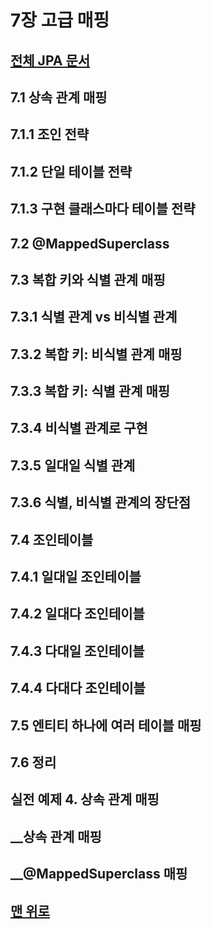 # 7장 고급 매핑 
## [전체 JPA 문서](index.md)

## 7.1 상속 관계 매핑 
## 7.1.1 조인 전략 
## 7.1.2 단일 테이블 전략 
## 7.1.3 구현 클래스마다 테이블 전략 
## 7.2 @MappedSuperclass 
## 7.3 복합 키와 식별 관계 매핑 
## 7.3.1 식별 관계 vs 비식별 관계 
## 7.3.2 복합 키: 비식별 관계 매핑 
## 7.3.3 복합 키: 식별 관계 매핑 
## 7.3.4 비식별 관계로 구현 
## 7.3.5 일대일 식별 관계 
## 7.3.6 식별, 비식별 관계의 장단점 
## 7.4 조인테이블 
## 7.4.1 일대일 조인테이블 
## 7.4.2 일대다 조인테이블 
## 7.4.3 다대일 조인테이블 
## 7.4.4 다대다 조인테이블 
## 7.5 엔티티 하나에 여러 테이블 매핑 
## 7.6 정리 
## 실전 예제 4. 상속 관계 매핑 
## __상속 관계 매핑 
## __@MappedSuperclass 매핑 
## [맨 위로](#)
